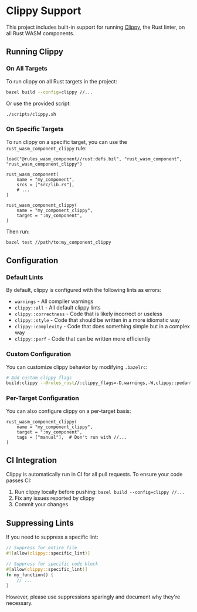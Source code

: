 # Clippy Support

This project includes built-in support for running [Clippy](https://github.com/rust-lang/rust-clippy), the Rust linter, on all Rust WASM components.

## Running Clippy

### On All Targets

To run clippy on all Rust targets in the project:

```bash
bazel build --config=clippy //...
```

Or use the provided script:

```bash
./scripts/clippy.sh
```

### On Specific Targets

To run clippy on a specific target, you can use the `rust_wasm_component_clippy` rule:

```starlark
load("@rules_wasm_component//rust:defs.bzl", "rust_wasm_component", "rust_wasm_component_clippy")

rust_wasm_component(
    name = "my_component",
    srcs = ["src/lib.rs"],
    # ...
)

rust_wasm_component_clippy(
    name = "my_component_clippy",
    target = ":my_component",
)
```

Then run:

```bash
bazel test //path/to:my_component_clippy
```

## Configuration

### Default Lints

By default, clippy is configured with the following lints as errors:
- `warnings` - All compiler warnings
- `clippy::all` - All default clippy lints
- `clippy::correctness` - Code that is likely incorrect or useless
- `clippy::style` - Code that should be written in a more idiomatic way
- `clippy::complexity` - Code that does something simple but in a complex way
- `clippy::perf` - Code that can be written more efficiently

### Custom Configuration

You can customize clippy behavior by modifying `.bazelrc`:

```bash
# Add custom clippy flags
build:clippy --@rules_rust//:clippy_flags=-D,warnings,-W,clippy::pedantic
```

### Per-Target Configuration

You can also configure clippy on a per-target basis:

```starlark
rust_wasm_component_clippy(
    name = "my_component_clippy",
    target = ":my_component",
    tags = ["manual"],  # Don't run with //...
)
```

## CI Integration

Clippy is automatically run in CI for all pull requests. To ensure your code passes CI:

1. Run clippy locally before pushing: `bazel build --config=clippy //...`
2. Fix any issues reported by clippy
3. Commit your changes

## Suppressing Lints

If you need to suppress a specific lint:

```rust
// Suppress for entire file
#![allow(clippy::specific_lint)]

// Suppress for specific code block
#[allow(clippy::specific_lint)]
fn my_function() {
    // ...
}
```

However, please use suppressions sparingly and document why they're necessary.